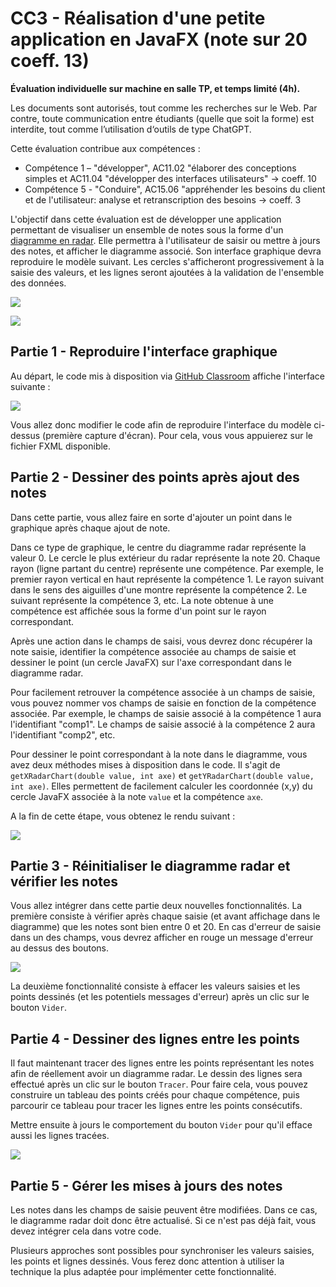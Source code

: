 # CC3 - Réalisation d'une petite application en JavaFX  (note sur 20 coeff. 13)

**Évaluation individuelle sur machine en salle TP, et temps limité (4h).**  

Les documents sont autorisés, tout comme les recherches sur le Web. Par contre, toute communication entre étudiants (quelle que soit la forme) est interdite, tout comme l’utilisation d‘outils de type ChatGPT. 

Cette évaluation contribue aux compétences :

  - Compétence 1 – "développer", AC11.02 "élaborer des conceptions simples et AC11.04 "développer des interfaces utilisateurs" -> coeff. 10
  - Compétence 5 - "Conduire", AC15.06 "appréhender les besoins du client et de l'utilisateur: analyse et retranscription des besoins -> coeff. 3

L'objectif dans cette évaluation est de développer une application permettant de visualiser un ensemble de notes sous la forme d'un [diagramme en radar](https://www.lelivrescolaire.fr/page/7402608). Elle permettra à l'utilisateur de saisir ou mettre à jours des notes, et afficher le diagramme associé. Son interface graphique devra reproduire le modèle suivant. Les cercles s'afficheront progressivement à la saisie des valeurs, et les lignes seront ajoutées à la validation de l'ensemble des données.

![](img-cc3/resultat1.png)


![](img-cc3/4-resultat.png)

## Partie 1 - Reproduire l'interface graphique

Au départ, le code mis à disposition via [GitHub Classroom]() affiche l'interface suivante :

![](img-cc3/1-default.png)

Vous allez donc  modifier le code afin de reproduire l'interface du modèle ci-dessus (première capture d'écran). Pour cela, vous vous appuierez sur le fichier FXML disponible. 

## Partie 2 - Dessiner des points après ajout des notes

Dans cette partie, vous allez faire en sorte d'ajouter un point dans le graphique après chaque ajout de note.

Dans ce type de graphique, le centre du diagramme radar représente la valeur 0. Le cercle le plus extérieur du radar représente la note 20. Chaque rayon (ligne partant du centre) représente une compétence. Par exemple, le premier rayon vertical en haut représente la compétence 1. Le rayon suivant dans le sens des aiguilles d'une montre représente la compétence 2. Le suivant représente la compétence 3, etc. La note obtenue à une compétence est affichée sous la forme d'un point sur le rayon correspondant.

Après une action dans le champs de saisi, vous devrez donc récupérer la note saisie, identifier la compétence associée au champs de saisie et dessiner le point (un cercle JavaFX) sur l'axe correspondant dans le diagramme radar. 

Pour facilement retrouver la compétence associée à un champs de saisie, vous pouvez nommer vos champs de saisie en fonction de la compétence associée. Par exemple, le champs de saisie associé à la compétence 1  aura l'identifiant "comp1".  Le champs de saisie associé à la  compétence 2 aura l'identifiant "comp2", etc.

Pour dessiner le point correspondant à la note dans le diagramme, vous avez deux méthodes mises à disposition dans le code. Il s'agit de `getXRadarChart(double value, int axe)` et `getYRadarChart(double value, int axe)`. Elles permettent de facilement calculer les coordonnée (x,y) du cercle JavaFX associée à la note `value` et la compétence `axe`.

A la fin de cette étape, vous obtenez le rendu suivant :

![](img-cc3/2-resultat.png)

## Partie 3 - Réinitialiser le diagramme radar et vérifier les notes

Vous allez intégrer dans cette partie deux nouvelles fonctionnalités.  La première consiste à  vérifier après chaque saisie (et avant affichage dans le diagramme) que les notes sont bien entre 0 et 20. En cas d'erreur de saisie dans un des champs, vous devrez afficher en rouge un message d'erreur au dessus des boutons.

![](img-cc3/3-resultat1.png)

La deuxième fonctionnalité consiste à effacer les valeurs saisies et les points dessinés (et les potentiels messages d'erreur) après un clic sur le bouton `Vider`.


## Partie 4 - Dessiner des lignes entre les points

Il faut maintenant tracer des lignes entre les points représentant les notes afin de réellement avoir un diagramme radar. Le dessin des lignes sera effectué après un clic sur le bouton `Tracer`. Pour faire cela, vous pouvez construire un tableau des points créés pour chaque compétence, puis parcourir ce tableau pour tracer les lignes entre les points consécutifs. 

Mettre ensuite à jours le comportement du bouton `Vider` pour qu'il efface aussi les lignes tracées. 

![](img-cc3/4-resultat.png)

## Partie 5 - Gérer les mises à jours des notes

Les notes dans les champs de saisie peuvent être modifiées. Dans ce cas, le diagramme radar doit donc être actualisé.  Si ce n'est pas déjà fait, vous devez intégrer cela dans votre code.

 Plusieurs approches sont possibles pour synchroniser les valeurs saisies, les points et lignes dessinés. Vous ferez donc attention à utiliser la technique la plus adaptée pour implémenter cette fonctionnalité.

